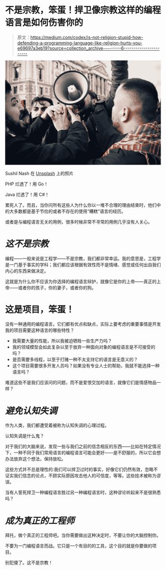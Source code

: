 # 不是宗教，笨蛋！捍卫像宗教这样的编程语言是如何伤害你的

> 原文：<https://medium.com/codex/is-not-religion-stupid-how-defending-a-programming-language-like-religion-hurts-you-e69697a3eb19?source=collection_archive---------6----------------------->

![](img/5193a8e57b201d6d2ff14cd31e6fb0b4.png)

Sushil Nash 在 [Unsplash](https://unsplash.com?utm_source=medium&utm_medium=referral) 上的照片

PHP 烂透了！用 Go！

Java 烂透了！用 C#！

累死人了。而且，当你问所有这些人为什么你以一堆不合理的理由结束时，他们中的大多数都是基于节俭的或者不存在的使用“糟糕”语言的经历。

或者是与编程语言无关的用例，很多时候非常不寻常的用例几乎没有人关心。

# *这不是宗教*

编程——一般来说是工程学——不是宗教，我们都非常幸运。我的意思是，工程学是一门基于事实的学科；我们都应该根据有效性而不是情绪、感觉或任何出自我们内心的东西来做决定。

这就是为什么你不应该为你选择的编程语言辩护，就像它是你的上帝——真正的上帝——或者你的孩子，你的妻子，或者你的狗。

# 这是项目，笨蛋！

没有一种通用的编程语言。它们都有优点和缺点，实际上要考虑的重要事情是开发我的项目需要这种语言的哪些特性？

*   我需要大量的性能，所以我被迫牺牲一些生产力吗？
*   我的领域模型会如此复杂以至于放弃一种面向对象的编程语言是不可接受的吗？
*   是否需要多线程，以至于打赌一种不太支持它的语言是无意义的？
*   这个项目需要很多开发人员吗？如果没有专业人士的帮助，我就不能选择一种语言吗？

难道这些不是我们应该问的问题，而不是爱恨交加的语言，就像它们是情感物品一样？

# *避免认知失调*

作为人类，我们都遭受着被称为认知失调的心理过程。

认知失调是什么鬼？

对于我们的大脑来说，发现一些与我们之前的信念相反的东西——比如在特定情况下，一种不同于我们常用语言的编程语言可能会更好——是不舒服的，所以它会想办法放弃这个想法，保持放松。

这些方式并不总是理性的:我们可以捍卫过时的事实，好像它们仍然有效，忽略不证实我们信念的论点，不顾实际原因攻击他人的可信度，等等。这些技术被称为谬误。

当有人誓死捍卫一种编程语言胜过另一种编程语言时，这种谬论听起来不是很熟悉吗？

# *成为真正的工程师*

拜托，做个真正的工程师吧。当你需要做出这种决定时，不要让你的大脑控制你。

不要为一门编程语言而战。它只是一个有目的的工具，这个目的就是你要做的项目。

别犯傻了。这不是宗教！
